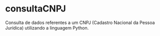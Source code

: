 # consultaCNPJ
Consulta de dados referentes a um CNPJ (Cadastro Nacional da Pessoa Jurídica) utilizando a linguagem Python.
